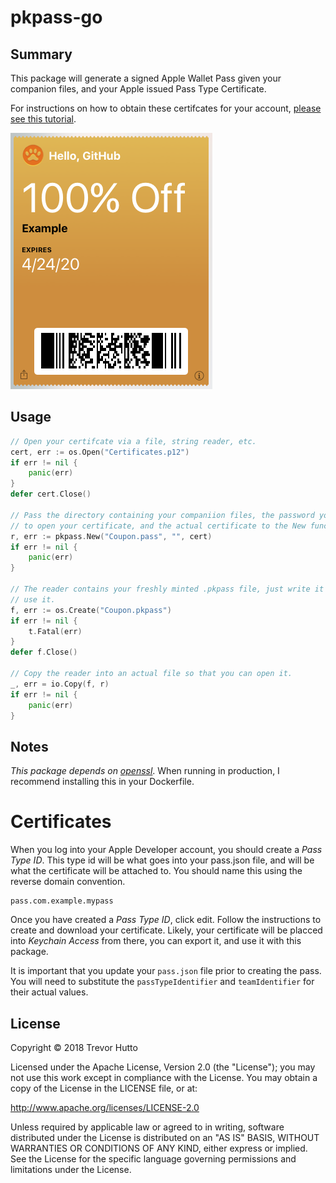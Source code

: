 # pkpass-go

## Summary
This package will generate a signed Apple Wallet Pass given your companion files, and your Apple issued Pass Type Certificate.

For instructions on how to obtain these certifcates for your account, [please see this tutorial](https://developer.apple.com/library/archive/documentation/UserExperience/Conceptual/PassKit_PG/YourFirst.html).

![example coupon](pass.png "Example Coupon")

## Usage
```go
// Open your certifcate via a file, string reader, etc.
cert, err := os.Open("Certificates.p12")
if err != nil {
    panic(err)
}
defer cert.Close()
    
// Pass the directory containing your companiion files, the password you need
// to open your certificate, and the actual certificate to the New func.
r, err := pkpass.New("Coupon.pass", "", cert)
if err != nil {
    panic(err)
}

// The reader contains your freshly minted .pkpass file, just write it out so you can
// use it.
f, err := os.Create("Coupon.pkpass")
if err != nil {
    t.Fatal(err)
}
defer f.Close()

// Copy the reader into an actual file so that you can open it.
_, err = io.Copy(f, r)
if err != nil {
    panic(err)
}
```

## Notes
_This package depends on [openssl](https://www.openssl.org/)_. When running in production, I recommend installing this in your Dockerfile.

# Certificates
When you log into your Apple Developer account, you should create a _Pass Type ID_. This type id will be what goes into your pass.json file, and will be what the certificate will be attached to. You should name this using the reverse domain convention.

```
pass.com.example.mypass
```

Once you have created a _Pass Type ID_, click edit. Follow the instructions to create and download your certificate. Likely, your certificate will be placced into _Keychain Access_ from there, you can export it, and use it with this package.

It is important that you update your `pass.json` file prior to creating the pass. You will need to substitute the `passTypeIdentifier` and  `teamIdentifier` for their actual values.

## License
Copyright © 2018 Trevor Hutto

Licensed under the Apache License, Version 2.0 (the "License"); you may not use this work except in compliance with the License. You may obtain a copy of the License in the LICENSE file, or at:

http://www.apache.org/licenses/LICENSE-2.0

Unless required by applicable law or agreed to in writing, software distributed under the License is distributed on an "AS IS" BASIS, WITHOUT WARRANTIES OR CONDITIONS OF ANY KIND, either express or implied. See the License for the specific language governing permissions and limitations under the License.
